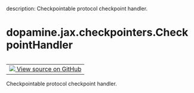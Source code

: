 description: Checkpointable protocol checkpoint handler.

<div itemscope itemtype="http://developers.google.com/ReferenceObject">
<meta itemprop="name" content="dopamine.jax.checkpointers.CheckpointHandler" />
<meta itemprop="path" content="Stable" />
</div>

# dopamine.jax.checkpointers.CheckpointHandler

<!-- Insert buttons and diff -->

<table class="tfo-notebook-buttons tfo-api nocontent" align="left">
<td>
  <a target="_blank" href="https://github.com/google/dopamine/tree/master/dopamine/jax/checkpointers.py#L70-L120">
    <img src="https://www.tensorflow.org/images/GitHub-Mark-32px.png" />
    View source on GitHub
  </a>
</td>
</table>



Checkpointable protocol checkpoint handler.

<!-- Placeholder for "Used in" -->


